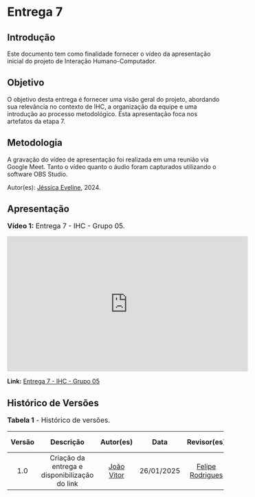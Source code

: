# Entrega 7

## Introdução

Este documento tem como finalidade fornecer o vídeo da apresentação inicial do projeto de Interação Humano-Computador.

## Objetivo

O objetivo desta entrega é fornecer uma visão geral do projeto, abordando sua relevância no contexto de IHC, a organização da equipe e uma introdução ao processo metodológico. Esta apresentação foca nos artefatos da etapa 7.

## Metodologia

A gravação do vídeo de apresentação foi realizada em uma reunião via Google Meet. Tanto o vídeo quanto o áudio foram capturados utilizando o software OBS Studio.

Autor(es): [Jéssica Eveline](https://github.com/xzxjesse), 2024.

## Apresentação

<font size="3"><p style="text-align: left">**Vídeo 1:** Entrega 7 - IHC - Grupo 05.</p></font>

<iframe width="560" height="315" src="https://www.youtube.com/embed/FxRJUG-Bslk?si=EiXcXg8-WZNGFSTX" title="YouTube video player" frameborder="0" allow="accelerometer; autoplay; clipboard-write; encrypted-media; gyroscope; picture-in-picture; web-share" referrerpolicy="strict-origin-when-cross-origin" allowfullscreen></iframe>

**Link:** [Entrega 7 - IHC - Grupo 05](https://youtu.be/FxRJUG-Bslk)

## Histórico de Versões

<font size="3"><p style="text-align: left">**Tabela 1** - Histórico de versões.</p></font>

| Versão |                   Descrição                   |                      Autor(es)                      |    Data    | Revisor(es) | Data de revisão |
| :----: | :-------------------------------------------: | :-------------------------------------------------: | :--------: | :---------: | :-------------: |
|  1.0   | Criação da entrega e disponibilização do link | [João Vitor](https://github.com/Jauzimm) | 26/01/2025 |      [Felipe Rodrigues](https://github.com/felipeJRdev)       |     08/02/2025            |
